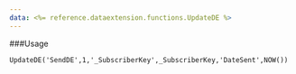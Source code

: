 ```yaml
---
data: <%= reference.dataextension.functions.UpdateDE %>
---
```

###Usage
```
UpdateDE('SendDE',1,'_SubscriberKey',_SubscriberKey,'DateSent',NOW())
```